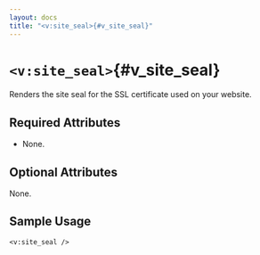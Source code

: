 ```yaml
---
layout: docs
title: "<v:site_seal>{#v_site_seal}"
---
```


# `<v:site_seal>`{#v_site_seal}

Renders the site seal for the SSL certificate used on your website.

## Required Attributes

-   None.

## Optional Attributes

None.

## Sample Usage

    <v:site_seal />
